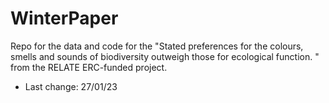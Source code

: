 # WinterPaper
Repo for the data and code for the "Stated preferences for the colours, smells and sounds of biodiversity outweigh those for ecological function. " from the RELATE ERC-funded project.

- Last change: 27/01/23
